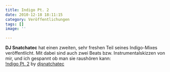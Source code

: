 ```yaml
---
title: Indigo Pt. 2
date: 2010-12-18 18:11:15
category: Veröffentlichungen
tags: []
image: ''

---
```


**DJ Snatchatec** hat einen zweiten, sehr freshen Teil seines Indigo-Mixes veröffentlicht. Mit dabei sind auch zwei Beats bzw. Instrumentalskizzen von mir, und ich gespannt ob man sie raushören kann:  
[!ndigo Pt. 2](http://soundcloud.com/djsnatchatec/indigo-pt-2) by [djsnatchatec](http://soundcloud.com/djsnatchatec)
